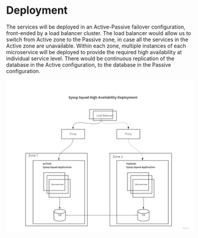 # Deployment

The services will be deployed in an Active-Passive failover configuration, front-ended by a load balancer cluster. The load balancer would allow us to switch from Active zone to the Passive zone, in  case all the services in the Active zone are unavailable. Within each zone, multiple instances of each microservice will be deployed to provide the required high availability at individual service level. There would be continuous replication of the database in the Active configuration, to the database in the Passive configuration.

![SysOps Squad High Availability Deployment](img/SysOpsSquad-HA-Deployment.jpg)
